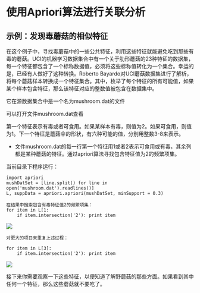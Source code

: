 # 使用Apriori算法进行关联分析 #

## 示例：发现毒蘑菇的相似特征 ##

在这个例子中，寻找毒蘑菇中的一些公共特征，利用这些特征就能避免吃到那些有毒的蘑菇。UCI的机器学习数据集合中有一个关于肋形蘑菇的23种特征的数据集，每一个特征都包含了一个标称数据值，必须将这些标称值转化为一个集合。幸运的是，已经有人做好了这种转换。Roberto Bayardo对UCI蘑菇数据集进行了解析，将每个蘑菇样本转换成一个特征集合。其中，枚举了每个特征的所有可能值，如果某个样本包含特征，那么该特征对应的整数值被包含在数据集中。  

它在源数据集合中是一个名为mushroom.dat的文件

可以打开文件mushroom.dat查看

第一个特征表示有毒或者可食用。如果某样本有毒，则值为2。如果可食用，则值为1。下一个特征是蘑菇伞的形状，有六种可能的值，分别用整数3-8来表示。

* 文件mushroom.dat的每一行第一个特征用1或者2表示可食用或有毒，其余列都是某种蘑菇的特征。通过apriori算法寻找包含特征值为2的频繁项集。

当前目录下程序运行：

	import apriori
	mushDatSet = [line.split() for line in open('mushroom.dat').readlines()]
	L, suppData = apriori.apriori(mushDatSet, minSupport = 0.3)

	在结果中搜索包含有毒特征值2的频繁项集：
	for item in L[1:
		if item.intersection('2'): print item

	
![](http://i.imgur.com/vJ3YEIK.png)


	对更大的项目来重复上述过程：

	for item in L[3]:
		if item.intersection('2'): print item

![](http://i.imgur.com/43pyNKK.png)

接下来你需要观察一下这些特征，以便知道了解野蘑菇的那些方面。如果看到其中任何一个特征，那么这些蘑菇就不要吃了。
